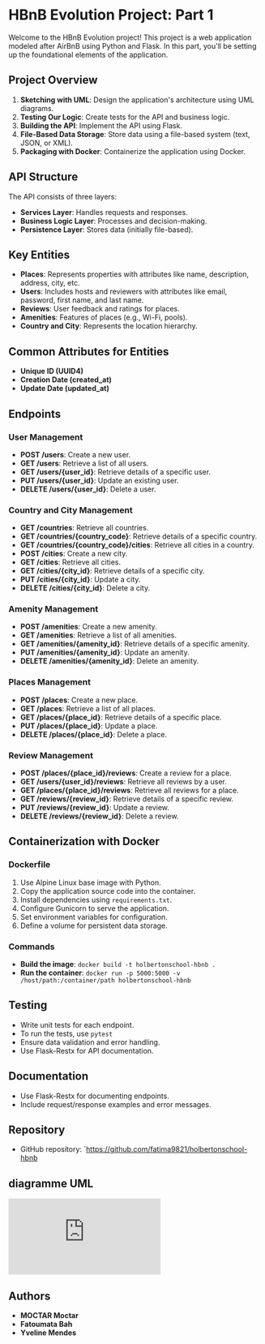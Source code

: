 # HBnB Evolution Project: Part 1

Welcome to the HBnB Evolution project! This project is a web application modeled after AirBnB using Python and Flask. In this part, you'll be setting up the foundational elements of the application.

## Project Overview

1. **Sketching with UML**: Design the application's architecture using UML diagrams.
2. **Testing Our Logic**: Create tests for the API and business logic.
3. **Building the API**: Implement the API using Flask.
4. **File-Based Data Storage**: Store data using a file-based system (text, JSON, or XML).
5. **Packaging with Docker**: Containerize the application using Docker.

## API Structure

The API consists of three layers:
- **Services Layer**: Handles requests and responses.
- **Business Logic Layer**: Processes and decision-making.
- **Persistence Layer**: Stores data (initially file-based).

## Key Entities

- **Places**: Represents properties with attributes like name, description, address, city, etc.
- **Users**: Includes hosts and reviewers with attributes like email, password, first name, and last name.
- **Reviews**: User feedback and ratings for places.
- **Amenities**: Features of places (e.g., Wi-Fi, pools).
- **Country and City**: Represents the location hierarchy.

## Common Attributes for Entities

- **Unique ID (UUID4)**
- **Creation Date (created_at)**
- **Update Date (updated_at)**

## Endpoints

### User Management

- **POST /users**: Create a new user.
- **GET /users**: Retrieve a list of all users.
- **GET /users/{user_id}**: Retrieve details of a specific user.
- **PUT /users/{user_id}**: Update an existing user.
- **DELETE /users/{user_id}**: Delete a user.

### Country and City Management

- **GET /countries**: Retrieve all countries.
- **GET /countries/{country_code}**: Retrieve details of a specific country.
- **GET /countries/{country_code}/cities**: Retrieve all cities in a country.
- **POST /cities**: Create a new city.
- **GET /cities**: Retrieve all cities.
- **GET /cities/{city_id}**: Retrieve details of a specific city.
- **PUT /cities/{city_id}**: Update a city.
- **DELETE /cities/{city_id}**: Delete a city.

### Amenity Management

- **POST /amenities**: Create a new amenity.
- **GET /amenities**: Retrieve a list of all amenities.
- **GET /amenities/{amenity_id}**: Retrieve details of a specific amenity.
- **PUT /amenities/{amenity_id}**: Update an amenity.
- **DELETE /amenities/{amenity_id}**: Delete an amenity.

### Places Management

- **POST /places**: Create a new place.
- **GET /places**: Retrieve a list of all places.
- **GET /places/{place_id}**: Retrieve details of a specific place.
- **PUT /places/{place_id}**: Update a place.
- **DELETE /places/{place_id}**: Delete a place.

### Review Management

- **POST /places/{place_id}/reviews**: Create a review for a place.
- **GET /users/{user_id}/reviews**: Retrieve all reviews by a user.
- **GET /places/{place_id}/reviews**: Retrieve all reviews for a place.
- **GET /reviews/{review_id}**: Retrieve details of a specific review.
- **PUT /reviews/{review_id}**: Update a review.
- **DELETE /reviews/{review_id}**: Delete a review.

## Containerization with Docker

### Dockerfile

1. Use Alpine Linux base image with Python.
2. Copy the application source code into the container.
3. Install dependencies using `requirements.txt`.
4. Configure Gunicorn to serve the application.
5. Set environment variables for configuration.
6. Define a volume for persistent data storage.

### Commands

- **Build the image**: `docker build -t holbertonschool-hbnb .`
- **Run the container**: `docker run -p 5000:5000 -v /host/path:/container/path holbertonschool-hbnb`

## Testing

- Write unit tests for each endpoint.
- To run the tests, use `pytest`
- Ensure data validation and error handling.
- Use Flask-Restx for API documentation.

## Documentation

- Use Flask-Restx for documenting endpoints.
- Include request/response examples and error messages.

## Repository

- GitHub repository: `https://github.com/fatima9821/holbertonschool-hbnb

## diagramme UML

![UML Diagram](https://app.diagrams.net/index.html)

## Authors
- **MOCTAR Moctar**
- **Fatoumata Bah**
- **Yveline Mendes**


